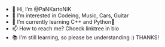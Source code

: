 - 👋 Hi, I’m @PaNKartoNiK
- 👀 I’m interested in Codeing, Music, Cars, Guitar
- 🌱 I’m currently learning C++ and Python🐍
- 📫 How to reach me? Chceck linktree in bio
- 📚 I'm still learning, so please be understanding :) THANKS!
<!---
PaNKartoNiK/PaNKartoNiK is a ✨ special ✨ repository because its `README.md` (this file) appears on your GitHub profile.
You can click the Preview link to take a look at your changes.
--->
